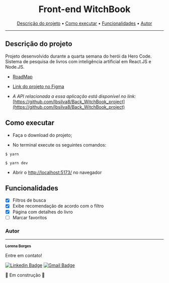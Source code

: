 <h1 align="center">Front-end WitchBook</h1>

<p align="center">
 <a href="#descrição-do-projeto">Descrição do projeto</a> •
 <a href="#como-executar">Como executar</a> • 
 <a href="#funcionalidades">Funcionalidades</a> • 
 <a href="#autor">Autor</a>
</p>

---

## Descrição do projeto

Projeto desenvolvido durante a quarta semana do herói da Hero Code.<br>
Sistema de pesquisa de livros com inteligência artificial em React.JS e Node.JS.<br>

- [RoadMap](https://herocodebr.notion.site/RoadMap-Semana-do-Her-i-Edi-o-4-7bf98455f83b46e6a808c66a37be405a)<br>
- [Link do projeto no Figma](https://www.figma.com/design/RHbZRTqJIDTUAzCbYtPvDB/WitchBook?node-id=0-1&t=qjiWaVG5yRoslh2Q-0)<br>

- _A API relacionada a essa aplicação está disponível no link:_ [https://github.com/lbsilva8/Back_WitchBook_project](https://github.com/lbsilva8/Back_WitchBook_project)

## Como executar

- Faça o download do projeto;

- No terminal execute os seguintes comandos:

```
$ yarn
```

```
$ yarn dev
```

- Abrir o [http://localhost:5173/](http://localhost:5173/) no navegador

## Funcionalidades

- [x] Filtros de busca
- [x] Exibe recomendação de acordo com o filtro
- [x] Página com detalhes do livro
- [ ] Marcar favoritos

### Autor

---

<a>
 <sub><b>Lorena Borges</b></sub></a>

Entre em contato!

[![Linkedin Badge](https://img.shields.io/badge/-Lorena-blue?style=flat-square&logo=Linkedin&logoColor=white&link=https://www.linkedin.com/in/lorenadasilvaborges/)](https://www.linkedin.com/in/lorenadasilvaborges/)
[![Gmail Badge](https://img.shields.io/badge/-sborges.lorena@gmail.com-c14438?style=flat-square&logo=Gmail&logoColor=white&link=mailto:sborges.lorena@gmail.com)](mailto:sborges.lorena@gmail.com)

🚧 Em construção 🚧
